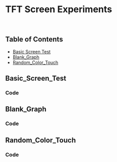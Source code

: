# TFT Screen Experiments

&nbsp;

## Table of Contents
* [Basic Screen Test](#Basic_Screen_Test)
* [Blank_Graph](#Blank_Graph)
* [Random_Color_Touch](#Random_Color_Touch)


## Basic_Screen_Test

### Code


## Blank_Graph

### Code


## Random_Color_Touch

### Code
